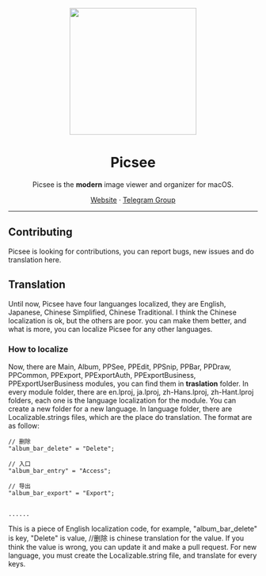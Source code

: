 <p align="center">
<img height="256" src="https://github.com/kzhiquan/Picsee/blob/master/logo.png" />
</p>

<h1 align="center">Picsee</h1>

<p align="center">Picsee is the <b>modern</b> image viewer and organizer for macOS.</p>

<p align=center>
<a href="https://enpicsee.chitaner.com">Website</a> ·
<a href="https://t.me/joinchat/LLvGKBYvdMtz6z7SgYxJUQ">Telegram Group</a>
</p>

---


## Contributing
Picsee is looking for contributions, you can report bugs, new issues and do translation here. 


## Translation
Until now, Picsee have four languanges localized, they are English, Japanese, Chinese Simplified, Chinese Traditional. I think the Chinese localization is ok, but the others are poor. you can make them better, and what is more, you can localize Picsee for any other languages.

### How to localize
Now, there are Main, Album, PPSee, PPEdit, PPSnip, PPBar, PPDraw, PPCommon, PPExport, PPExportAuth, PPExportBusiness, PPExportUserBusiness modules, you can find them in **traslation** folder. In every module folder, there are en.lproj, ja.lproj, zh-Hans.lproj, zh-Hant.lproj folders, each one is the language localization for the module. You can create a new folder for a new language. In language folder, there are Localizable.strings files, which are the place do translation. The format are as follow:


```
// 删除
"album_bar_delete" = "Delete";

// 入口
"album_bar_entry" = "Access";

// 导出
"album_bar_export" = "Export";


......

```

This is a piece of English localization code, for example, "album_bar_delete" is key, "Delete" is value, //删除 is chinese translation for the value. If you think the value is wrong, you can update it and make a pull request. For new language, you must create the Localizable.string file, and translate for every keys. 



